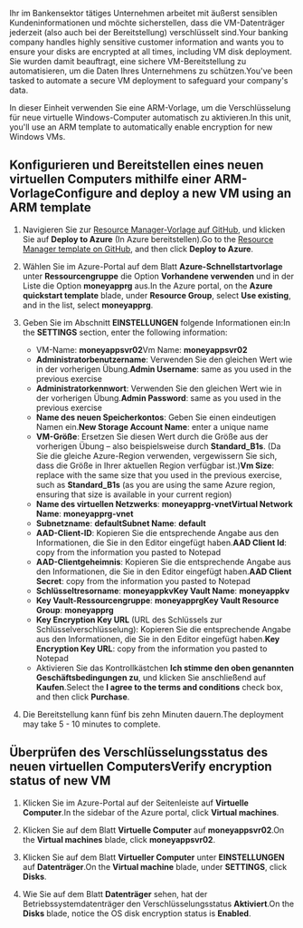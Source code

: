 <span data-ttu-id="40265-101">Ihr im Bankensektor tätiges Unternehmen arbeitet mit äußerst sensiblen Kundeninformationen und möchte sicherstellen, dass die VM-Datenträger jederzeit (also auch bei der Bereitstellung) verschlüsselt sind.</span><span class="sxs-lookup"><span data-stu-id="40265-101">Your banking company handles highly sensitive customer information and wants you to ensure your disks are encrypted at all times, including VM disk deployment.</span></span> <span data-ttu-id="40265-102">Sie wurden damit beauftragt, eine sichere VM-Bereitstellung zu automatisieren, um die Daten Ihres Unternehmens zu schützen.</span><span class="sxs-lookup"><span data-stu-id="40265-102">You've been tasked to automate a secure VM deployment to safeguard your company's data.</span></span>

<span data-ttu-id="40265-103">In dieser Einheit verwenden Sie eine ARM-Vorlage, um die Verschlüsselung für neue virtuelle Windows-Computer automatisch zu aktivieren.</span><span class="sxs-lookup"><span data-stu-id="40265-103">In this unit, you'll use an ARM template to automatically enable encryption for new Windows VMs.</span></span>

## <a name="configure-and-deploy-a-new-vm-using-an-arm-template"></a><span data-ttu-id="40265-104">Konfigurieren und Bereitstellen eines neuen virtuellen Computers mithilfe einer ARM-Vorlage</span><span class="sxs-lookup"><span data-stu-id="40265-104">Configure and deploy a new VM using an ARM template</span></span>

1. <span data-ttu-id="40265-105">Navigieren Sie zur [Resource Manager-Vorlage auf GitHub](https://github.com/Azure/azure-quickstart-templates/tree/master/201-encrypt-create-new-vm-gallery-image), und klicken Sie auf **Deploy to Azure** (In Azure bereitstellen).</span><span class="sxs-lookup"><span data-stu-id="40265-105">Go to the [Resource Manager template on GitHub](https://github.com/Azure/azure-quickstart-templates/tree/master/201-encrypt-create-new-vm-gallery-image), and then click **Deploy to Azure**.</span></span>
1. <span data-ttu-id="40265-106">Wählen Sie im Azure-Portal auf dem Blatt **Azure-Schnellstartvorlage** unter **Ressourcengruppe** die Option **Vorhandene verwenden** und in der Liste die Option **moneyapprg** aus.</span><span class="sxs-lookup"><span data-stu-id="40265-106">In the Azure portal, on the **Azure quickstart template** blade, under **Resource Group**, select **Use existing**, and in the list, select **moneyapprg**.</span></span>
1. <span data-ttu-id="40265-107">Geben Sie im Abschnitt **EINSTELLUNGEN** folgende Informationen ein:</span><span class="sxs-lookup"><span data-stu-id="40265-107">In the **SETTINGS** section, enter the following information:</span></span>

   - <span data-ttu-id="40265-108">VM-Name: **moneyappsvr02**</span><span class="sxs-lookup"><span data-stu-id="40265-108">Vm Name: **moneyappsvr02**</span></span>
   - <span data-ttu-id="40265-109">**Administratorbenutzername**: Verwenden Sie den gleichen Wert wie in der vorherigen Übung.</span><span class="sxs-lookup"><span data-stu-id="40265-109">**Admin Username**: same as you used in the previous exercise</span></span>
   - <span data-ttu-id="40265-110">**Administratorkennwort**: Verwenden Sie den gleichen Wert wie in der vorherigen Übung.</span><span class="sxs-lookup"><span data-stu-id="40265-110">**Admin Password**: same as you used in the previous exercise</span></span>
   - <span data-ttu-id="40265-111">**Name des neuen Speicherkontos**: Geben Sie einen eindeutigen Namen ein.</span><span class="sxs-lookup"><span data-stu-id="40265-111">**New Storage Account Name**: enter a unique name</span></span>
   - <span data-ttu-id="40265-112">**VM-Größe**: Ersetzen Sie diesen Wert durch die Größe aus der vorherigen Übung – also beispielsweise durch **Standard_B1s**. (Da Sie die gleiche Azure-Region verwenden, vergewissern Sie sich, dass die Größe in Ihrer aktuellen Region verfügbar ist.)</span><span class="sxs-lookup"><span data-stu-id="40265-112">**Vm Size**: replace with the same size that you used in the previous exercise, such as **Standard_B1s** (as you are using the same Azure region, ensuring that size is available in your current region)</span></span>
   - <span data-ttu-id="40265-113">**Name des virtuellen Netzwerks**: **moneyapprg-vnet**</span><span class="sxs-lookup"><span data-stu-id="40265-113">**Virtual Network Name**: **moneyapprg-vnet**</span></span>
   - <span data-ttu-id="40265-114">**Subnetzname**: **default**</span><span class="sxs-lookup"><span data-stu-id="40265-114">**Subnet Name**: **default**</span></span>
   - <span data-ttu-id="40265-115">**AAD-Client-ID**: Kopieren Sie die entsprechende Angabe aus den Informationen, die Sie in den Editor eingefügt haben.</span><span class="sxs-lookup"><span data-stu-id="40265-115">**AAD Client Id**: copy from the information you pasted to Notepad</span></span>
   - <span data-ttu-id="40265-116">**AAD-Clientgeheimnis**: Kopieren Sie die entsprechende Angabe aus den Informationen, die Sie in den Editor eingefügt haben.</span><span class="sxs-lookup"><span data-stu-id="40265-116">**AAD Client Secret**: copy from the information you pasted to Notepad</span></span>
   - <span data-ttu-id="40265-117">**Schlüsseltresorname**: **moneyappkv**</span><span class="sxs-lookup"><span data-stu-id="40265-117">**Key Vault Name**: **moneyappkv**</span></span>
   - <span data-ttu-id="40265-118">**Key Vault-Ressourcengruppe**: **moneyapprg**</span><span class="sxs-lookup"><span data-stu-id="40265-118">**Key Vault Resource Group**: **moneyapprg**</span></span>
   - <span data-ttu-id="40265-119">**Key Encryption Key URL** (URL des Schlüssels zur Schlüsselverschlüsselung): Kopieren Sie die entsprechende Angabe aus den Informationen, die Sie in den Editor eingefügt haben.</span><span class="sxs-lookup"><span data-stu-id="40265-119">**Key Encryption Key URL**: copy from the information you pasted to Notepad</span></span>
   - <span data-ttu-id="40265-120">Aktivieren Sie das Kontrollkästchen **Ich stimme den oben genannten Geschäftsbedingungen zu**, und klicken Sie anschließend auf **Kaufen**.</span><span class="sxs-lookup"><span data-stu-id="40265-120">Select the **I agree to the terms and conditions** check box, and then click **Purchase**.</span></span>
1. <span data-ttu-id="40265-121">Die Bereitstellung kann fünf bis zehn Minuten dauern.</span><span class="sxs-lookup"><span data-stu-id="40265-121">The deployment may take 5 - 10 minutes to complete.</span></span>

## <a name="verify-encryption-status-of-new-vm"></a><span data-ttu-id="40265-122">Überprüfen des Verschlüsselungsstatus des neuen virtuellen Computers</span><span class="sxs-lookup"><span data-stu-id="40265-122">Verify encryption status of new VM</span></span>

1. <span data-ttu-id="40265-123">Klicken Sie im Azure-Portal auf der Seitenleiste auf **Virtuelle Computer**.</span><span class="sxs-lookup"><span data-stu-id="40265-123">In the sidebar of the Azure portal, click **Virtual machines**.</span></span>

1. <span data-ttu-id="40265-124">Klicken Sie auf dem Blatt **Virtuelle Computer** auf **moneyappsvr02**.</span><span class="sxs-lookup"><span data-stu-id="40265-124">On the **Virtual machines** blade, click **moneyappsvr02**.</span></span>

1. <span data-ttu-id="40265-125">Klicken Sie auf dem Blatt **Virtueller Computer** unter **EINSTELLUNGEN** auf **Datenträger**.</span><span class="sxs-lookup"><span data-stu-id="40265-125">On the **Virtual machine** blade, under **SETTINGS**, click **Disks**.</span></span>

1. <span data-ttu-id="40265-126">Wie Sie auf dem Blatt **Datenträger** sehen, hat der Betriebssystemdatenträger den Verschlüsselungsstatus **Aktiviert**.</span><span class="sxs-lookup"><span data-stu-id="40265-126">On the **Disks** blade, notice the OS disk encryption status is **Enabled**.</span></span>
